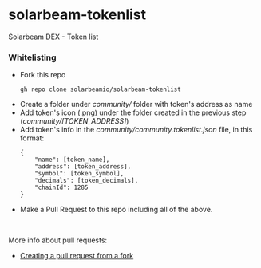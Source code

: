 # solarbeam-tokenlist
Solarbeam DEX - Token list

### Whitelisting

- Fork this repo
  ```
  gh repo clone solarbeamio/solarbeam-tokenlist
  ```
- Create a folder under *community/* folder with token's address as name
- Add token's icon (.png) under the folder created in the previous step (*community/[TOKEN_ADDRESS]*)
- Add token's info in the *community/community.tokenlist.json* file, in this format:
  ```
  {
      "name": [token_name],
      "address": [token_address],
      "symbol": [token_symbol],
      "decimals": [token_decimals],
      "chainId": 1285
  }
  ```
- Make a Pull Request to this repo including all of the above.

<br>

More info about pull requests:
- [Creating a pull request from a fork](https://docs.github.com/en/github/collaborating-with-pull-requests/proposing-changes-to-your-work-with-pull-requests/creating-a-pull-request-from-a-fork)